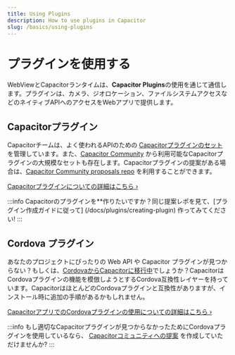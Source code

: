 ```yaml
---
title: Using Plugins
description: How to use plugins in Capacitor
slug: /basics/using-plugins
---
```


# プラグインを使用する

WebViewとCapacitorランタイムは、**Capacitor Plugins**の使用を通じて通信します。プラグインは、カメラ、ジオロケーション、ファイルシステムアクセスなどのネイティブAPIへのアクセスをWebアプリで提供します。

## Capacitorプラグイン

Capacitorチームは、よく使われるAPIのための [Capacitorプラグインのセット](/docs/apis) を管理しています。また、[Capacitor Community](https://github.com/capacitor-community/) から利用可能なCapacitorプラグインの大規模なセットも存在します。Capacitorプラグインの提案がある場合は、[Capacitor Community proposals repo](https://github.com/capacitor-community/proposals/) を利用することができます。

[Capacitorプラグインについての詳細はこちら &#8250;](/docs/plugins)

:::info
Capacitorのプラグインを**作りたいですか？同じ提案レポを見て、[プラグイン作成ガイドに従って] (/docs/plugins/creating-plugin) 作ってみてください!
:::

## Cordova プラグイン

あなたのプロジェクトにぴったりの Web API や Capacitor プラグインが見つからない？もしくは、[CordovaからCapacitorに移行中](/docs/cordova/migration-strategy)でしょうか？CapacitorはCordovaプラグインの機能を模倣しようとするCordova互換性レイヤーを持っています。CapacitorはほとんどのCordovaプラグインと互換性がありますが、インストール時に追加の手順があるかもしれません。

[CapacitorアプリでのCordovaプラグインの使用についての詳細はこちら &#8250;](/docs/plugins/cordova)

:::info
もし適切なCapacitorプラグインが見つからなかったためにCordovaプラグインを使用しているなら、 [Capacitorコミュニティへの提案](https://github.com/capacitor-community/proposals/) を作成していただけませんか?
:::

